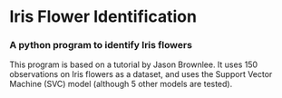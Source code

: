 # Iris Flower Identification
### A python program to identify Iris flowers

This program is based on a tutorial by Jason Brownlee. It uses 150 observations on Iris flowers as a dataset,
and uses the Support Vector Machine (SVC) model (although 5 other models are tested).
